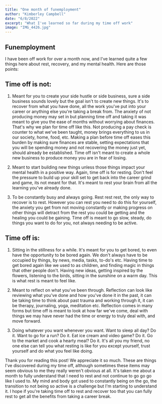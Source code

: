 ```yaml
---
title: "One month of funemployment"
author: "Kimberley Campbell"
date: "6/8/2022"
excerpt: "What I've learned so far during my time off work"
image: "IMG_4426.jpg"
---
```


## Funemployment 

I have been off work for over a month now, and I've learned quite a few things here about rest, recovery, and my mental health. Here are those points: 

## Time off is not:
1. Meant for you to create your side hustle or side business, sure a side business sounds lovely but the goal isn't to create new things. It's to recover from what you have done, all the work you've put into your career or anything else you're taking a break from. The anxiety of not producing money may set in but planning time off and taking it was meant to give you the ease of months without worrying about finances. That's why we plan for time off like this. Not producing a pay check is counter to what we've been taught, money brings everything to us in our society, home, food, etc. Making a plan before time off eases this burden by making sure finances are stable, setting expectations that you will be spending money and not recovering the money just yet, should already be established. Time off isn't meant to create a whole new business to produce money you are in fear of losing. 

2. Meant to start building new things unless those things impact your mental health in a positive way. Again, time off is for resting. Don't feel the pressure to build up your skill set to get back into the career grind and game, its not meant for that. It's meant to rest your brain from all the learning you've already done. 

3. To be constantly busy and always going. Rest rest rest, the only way to recover is to rest. However you can rest you need to do this for yourself, the anxiety you get from not moving constantly or making progress on other things will detract from the rest you could be getting and the healing you could be gaining. Time off is meant to go slow, steady, do things you want to do for you, not always needing to be active. 


## Time off is: 

1. Sitting in the stillness for a while. It's meant for you to get bored, to even have the opportunity to be bored again. We don't always have to be occupied by things, by news, media, tasks, to-do's etc. Having time to get bored again like we used to as children, and finding magic in things that other people don't. Having new ideas, getting inspired by the flowers, listening to the birds, sitting in the sunshine on a warm day. This is what rest is meant to feel like. 

2. Meant to reflect on what you've been through. Reflection can look like reviewing what you've done and how you've done it in the past, it can be taking time to think about past trauma and working through it, it can be therapy, journaling, yoga, meditation etc. Reflection comes in many forms but time off is meant to look at how far we've come, deal with things we may have never had the time or energy to truly deal with, and move forward. 

3. Doing whatever you want whenever you want. Want to sleep all day? Do it. Want to go for a run? Do it. Eat ice cream and video game? Do it. Go to the market and cook a hearty meal? Do it. It's all you my friend, no one else can tell you what resting is like for you except yourself, trust yourself and do what you feel like doing. 

Thank you for reading this post! We appreciate it so much. These are things I've discovered during my time off, although sometimes these items may seem obvious to me they really weren't obvious at all. It's taken me about a month to fully understand that I need to rest and not continue to go go go like I used to. My mind and body got used to constantly being on the go, the transition to not being so active is a challenge but I'm starting to understand it. I hope if you're taking time off to rest and recover too that you can fully rest to get all the benefits from taking a career break.

